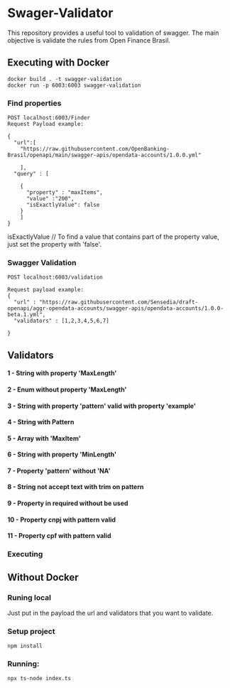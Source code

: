 # Swager-Validator
This repository provides a useful tool to validation of swagger. 
The main objective is validate the rules from Open Finance Brasil.

## Executing with Docker
```
docker build . -t swagger-validation
docker run -p 6003:6003 swagger-validation
```

### Find properties


```
POST localhost:6003/Finder
Request Payload example:

{
  "url":[
    "https://raw.githubusercontent.com/OpenBanking-Brasil/openapi/main/swagger-apis/opendata-accounts/1.0.0.yml"
    
    ],
  "query" : [
    
    {
      "property" : "maxItems",
      "value" :"200",
      "isExactlyValue": false
    }
    ]
}
```
isExactlyValue // To find a value that contains part of the property value, just set the property with 'false'.


### Swagger Validation

```
POST localhost:6003/validation

Request payload example:
{
  "url" : "https://raw.githubusercontent.com/Sensedia/draft-openapi/aggr-opendata-accounts/swagger-apis/opendata-accounts/1.0.0-beta.1.yml",
  "validators" : [1,2,3,4,5,6,7]

}

```
## Validators

#### 1 - String with property 'MaxLength'
#### 2 - Enum without property 'MaxLength'
#### 3 - String with property 'pattern' valid with property 'example'
#### 4 - String with Pattern
#### 5 - Array with 'MaxItem'
#### 6 - String with property 'MinLength'
#### 7 - Property 'pattern' without 'NA'
#### 8 - String not accept text with trim on pattern
#### 9 - Property in required without be used
#### 10 - Property cnpj with pattern valid
#### 11 - Property cpf with pattern valid

### Executing

## Without Docker

### Runing local 
Just put in the payload the url and validators that you want to validate.
### Setup project
```
npm install
```
### Running:
```
npx ts-node index.ts
```